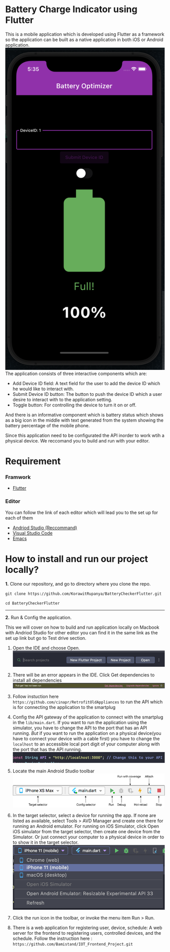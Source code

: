 # Battery Charge Indicator using Flutter
This is a mobile application which is developed using Flutter as a framework so the application can be built as a native application in both iOS or Android application.
![App](./materials/Screenshot%202566-02-20%20at%2017.35.31.png)
The application consists of three interactive components which are:

- Add Device ID field: A text field for the user to add the device ID which he would like to interact with.
- Submit Device ID button: The button to push the device ID which a user desire to interact with to the application setting.
- Toggle button: For controlling the device to turn it on or off.

And there is an informative component which is battery status which shows as a big icon in the middle with text generated from the system showing the battery percentage of the mobile phone.

Since this application need to be configurated the API inorder to work wtih a physical device. We reccomand you to build and run with your editor.
# Requirement

### Framwork
- [Flutter](https://docs.flutter.dev/get-started/install)

### Editor
You can follow the link of each editor which will lead you to the set up for each of them
- [Andriod Studio (Reccommand)](https://docs.flutter.dev/get-started/editor?tab=androidstudio)
- [Visual Studio Code](https://docs.flutter.dev/get-started/editor?tab=vscode)
- [Emacs](https://docs.flutter.dev/get-started/editor?tab=emacs)

# How to install and run our project locally?
**1.** Clone our repository, and go to directory where you clone the repo.

```
git clone https://github.com/KorawitRupanya/BatteryCheckerFlutter.git
```

```
cd BatteryCheckerFlutter
```
<hr>

**2.** Run & Config the application.

This we will cover on how to build and run application locally on Macbook with Andriod Studio for other editor you can find it in the same link as the set up link but go to Test drive section.

1. Open the IDE and choose Open.
![Screenshot1](./materials/Screenshot%202566-02-22%20at%2002.54.15.png)

2. There will be an error appears in the IDE. Click Get dependencies to install all dependencies
![Screenshot2](./materials/Screenshot%202566-02-22%20at%2002.55.38.png)

3. Follow instuction here ``https://github.com/cinapr/RetrofitOldAppliances`` to run the API which is for connecting the application to the smartplug

4. Config the API gateway of the application to connect with the smartplug in the ``lib/main.dart``.
If you want to run the application using the simulator, you have to change the API to the port that has an API running. <em>But</em> if you want to run the application on a physical device(you have to connect your device with a cable first) you have to change the ``localhost`` to an accessible local port digit of your computer along with the port that has the API running.![Screenshot3](./materials/Screenshot%202566-02-22%20at%2003.10.31.png)

5. Locate the main Android Studio toolbar
![main-toolbar](./materials/main-toolbar.png)

6. In the target selector, select a device for running the app. If none are listed as available, select Tools > AVD Manager and create one there for running an Android emulator. For running on iOS Simulator, click Open iOS simulator from the target selector, then create one device from the Simulator. Or just connect your computer to a physical device in order to to show it in the target selector.
![Screenshot4](./materials/Screenshot%202566-02-22%20at%2003.14.20.png)

7. Click the run icon in the toolbar, or invoke the menu item Run > Run.

8. There is a web application for registering user, device, schedule: 
A web server for the frontend to registering users, controlled devices, and the schedule.
Follow the instruction here : ```https://github.com/Bamistand/IOT_Frontend_Project.git```